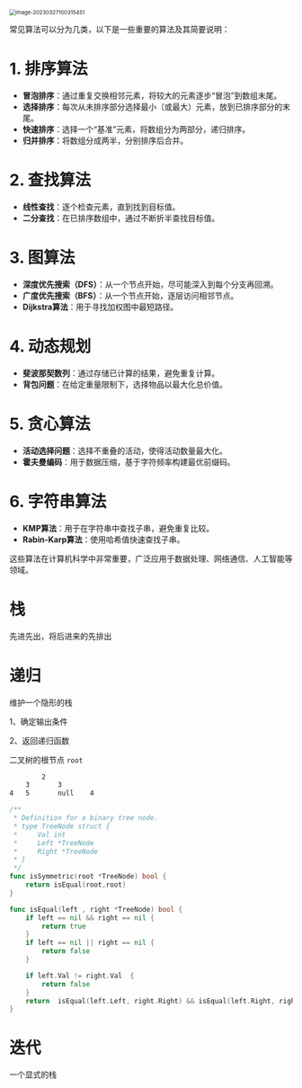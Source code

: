 <img src="E:\Project\Textbook\assets\image-20230327100315451.png" alt="image-20230327100315451" style="zoom:67%;" />


常见算法可以分为几类，以下是一些重要的算法及其简要说明：

# 1. 排序算法

- **冒泡排序**：通过重复交换相邻元素，将较大的元素逐步“冒泡”到数组末尾。
- **选择排序**：每次从未排序部分选择最小（或最大）元素，放到已排序部分的末尾。
- **快速排序**：选择一个“基准”元素，将数组分为两部分，递归排序。
- **归并排序**：将数组分成两半，分别排序后合并。

# 2. 查找算法

- **线性查找**：逐个检查元素，直到找到目标值。
- **二分查找**：在已排序数组中，通过不断折半查找目标值。

# 3. 图算法

- **深度优先搜索（DFS）**：从一个节点开始，尽可能深入到每个分支再回溯。
- **广度优先搜索（BFS）**：从一个节点开始，逐层访问相邻节点。
- **Dijkstra算法**：用于寻找加权图中最短路径。

# 4. 动态规划

- **斐波那契数列**：通过存储已计算的结果，避免重复计算。
- **背包问题**：在给定重量限制下，选择物品以最大化总价值。

# 5. 贪心算法

- **活动选择问题**：选择不重叠的活动，使得活动数量最大化。
- **霍夫曼编码**：用于数据压缩，基于字符频率构建最优前缀码。

# 6. 字符串算法

- **KMP算法**：用于在字符串中查找子串，避免重复比较。
- **Rabin-Karp算法**：使用哈希值快速查找子串。

这些算法在计算机科学中非常重要，广泛应用于数据处理、网络通信、人工智能等领域。

# 栈

先进先出，将后进来的先排出



# 递归

维护一个隐形的栈

1、确定输出条件

2、返回递归函数

二叉树的根节点 `root`

```sh
		2
	3		3
4	5		null	4
```

```go
/**
 * Definition for a binary tree node.
 * type TreeNode struct {
 *     Val int
 *     Left *TreeNode
 *     Right *TreeNode
 * }
 */
func isSymmetric(root *TreeNode) bool {
    return isEqual(root,root)
}

func isEqual(left , right *TreeNode) bool {
    if left == nil && right == nil {
        return true
    }
    if left == nil || right == nil {
        return false
    }

    if left.Val != right.Val  {
        return false
    }
    return  isEqual(left.Left, right.Right) && isEqual(left.Right, right.Left)
}
```



# 迭代

一个显式的栈



